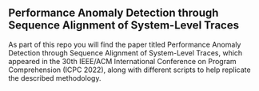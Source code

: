 ## Performance Anomaly Detection through Sequence Alignment of System-Level Traces

As part of this repo you will find the paper titled Performance Anomaly Detection through Sequence Alignment of System-Level Traces, which appeared in the 30th IEEE/ACM International Conference on Program Comprehension (ICPC 2022), along with different scripts to help replicate the described methodology. 
